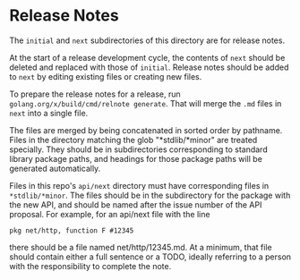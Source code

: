 # Release Notes

The `initial` and `next` subdirectories of this directory are for release notes.

At the start of a release development cycle, the contents of `next` should be deleted
and replaced with those of `initial`.
Release notes should be added to `next` by editing existing files or creating new files.

To prepare the release notes for a release, run `golang.org/x/build/cmd/relnote generate`.
That will merge the `.md` files in `next` into a single file.

The files are merged by being concatenated in sorted order by pathname. Files in
the directory matching the glob "*stdlib/*minor" are treated specially. They should
be in subdirectories corresponding to standard library package paths, and headings
for those package paths will be generated automatically.

Files in this repo's `api/next` directory must have corresponding files in `*stdlib/*minor`.
The files should be in the subdirectory for the package with the new API, and should
be named after the issue number of the API proposal. For example, for an api/next
file with the line

    pkg net/http, function F #12345

there should be a file named net/http/12345.md.
At a minimum, that file should contain either a full sentence or a TODO,
ideally referring to a person with the responsibility to complete the note.
